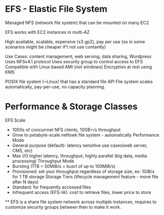 # EFS - Elastic File System

Managed NFS (network file system) that can be mounted on many EC2

EFS works with EC2 instances in multi-AZ

High available, scalable, expensive (x3 gp2), pay per use (so in some scenarios might be cheaper if't not use contantly)

Use Cases: content management, web serving, data sharing, Wordpress
Uses NFSv4.1 protocol
Uses security group to control access to EFS
Compatible with Linux based AMI (not windows)
Encryption at rest using KMS

POSIX file system (~Linux) that has a standard file API
File system scales automatically, pay-per-use, no capacity planning.

# Performance & Storage Classes

EFS Scale
- 1000s of concurrnet NFS clients, 10GB+/s throughput
- Grow to petabyte-scale netfowk file system - automatically
Performance Mode
- General purpose (default): latency sensitive use cases(web server, CMS, etc)
- Max I/O higher latency, throughput, highly parallel (big data, media processing)
Throughput Mode
- Bursting (1TB = 50MiB/s + busrt of up to 100MiB/s)
- Provisioned: set your throughput regardless of storage size, ex: 1GiB/s for 1 TB storage
Storage Tiers (lifecycle management feature - move file after N days)
- Standard: for frequently accessed files
- Infrequent access (EFS-IA): cost to retrieve files, lower price to store

** EFS is a share file system network across multiple instances, requires to customize security groups between then to make it work. 